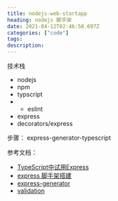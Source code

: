 ```yaml
---
title: nodejs-web-startapp 
heading: nodejs 脚手架
date: 2021-04-12T02:46:58.697Z
categories: ["code"]
tags: 
description: 
---
```


技术栈
- nodejs
- npm
- typscript
- - eslint
- express
- decorators/express

步骤：
express-generator-typescript




参考文档：  
- [TypeScript中试用Express](https://levelup.gitconnected.com/setup-express-with-typescript-in-3-easy-steps-484772062e01)
- [express 脚手架搭建](https://github.com/seanpmaxwell/express-generator-typescript)
- [express-generator](https://www.expressjs.com.cn/starter/generator.html)
- [validation](https://wanago.io/2018/12/17/typescript-express-error-handling-validation/)